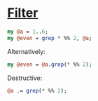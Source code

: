 [1]: http://rosettacode.org/wiki/Filter

# [Filter][1]

```perl
my @a = 1..6;
my @even = grep * %% 2, @a;
```


Alternatively:

```perl
my @even = @a.grep(* %% 2);
```


Destructive:

```perl
@a .= grep(* %% 2);
```